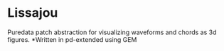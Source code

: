 # Lissajou
Puredata patch abstraction for visualizing waveforms and chords as 3d figures. *Written in pd-extended using GEM
